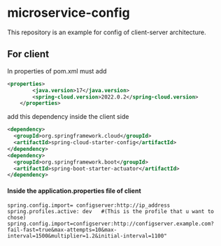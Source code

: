 # microservice-config
This repository is an example for config of client-server architecture.


## For client 
In properties of pom.xml must add
``` xml 
<properties>
		<java.version>17</java.version>
		<spring-cloud.version>2022.0.2</spring-cloud.version>
	</properties>
```
add this dependency inside the client side
``` xml
<dependency>
  <groupId>org.springframework.cloud</groupId>
  <artifactId>spring-cloud-starter-config</artifactId>
</dependency>
<dependency>
  <groupId>org.springframework.boot</groupId>
  <artifactId>spring-boot-starter-actuator</artifactId>
</dependency>
```
#### Inside the application.properties file of client
```
spring.config.import= configserver:http://ip_address            
spring.profiles.active: dev   #(This is the profile that u want to chose)
spring.config.import=configserver:http://configserver.example.com?fail-fast=true&max-attempts=10&max-interval=1500&multiplier=1.2&initial-interval=1100"


```
